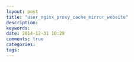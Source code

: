 ```yaml
---
layout: post
title: "user_nginx_proxy_cache_mirror_website"
description: 
keywords: 
date: 2014-12-31 10:28
comments: true
categories: 
tags: 
---
```

